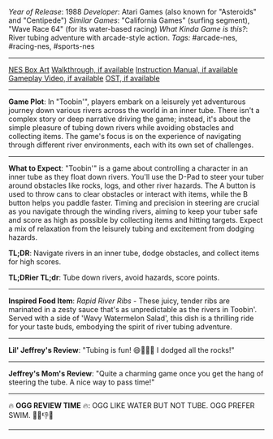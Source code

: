 *Year of Release*: 1988
*Developer*: Atari Games (also known for "Asteroids" and "Centipede")
*Similar Games*: "California Games" (surfing segment), "Wave Race 64" (for its water-based racing)
*What Kinda Game is this?*: River tubing adventure with arcade-style action.
*Tags:* #arcade-nes, #racing-nes, #sports-nes

---
[NES Box Art](https://www.google.com/search?tbm=isch&q=NES+Box+Art+Toobin) 
[Walkthrough, if available](https://www.google.com/search?q=Walkthrough+NES+Toobin)
[Instruction Manual, if available](https://www.google.com/search?q=NES+Instruction+Manual+Toobin)
[Gameplay Video, if available](https://www.youtube.com/results?search_query=gameplay+NES+Toobin) 
[OST, if available](https://www.youtube.com/results?search_query=gameplay+NES+Toobin+OST)

- - -
**Game Plot**: In "Toobin'", players embark on a leisurely yet adventurous journey down various rivers across the world in an inner tube. There isn't a complex story or deep narrative driving the game; instead, it's about the simple pleasure of tubing down rivers while avoiding obstacles and collecting items. The game's focus is on the experience of navigating through different river environments, each with its own set of challenges.

- - -
**What to Expect**: "Toobin'" is a game about controlling a character in an inner tube as they float down rivers. You'll use the D-Pad to steer your tuber around obstacles like rocks, logs, and other river hazards. The A button is used to throw cans to clear obstacles or interact with items, while the B button helps you paddle faster. Timing and precision in steering are crucial as you navigate through the winding rivers, aiming to keep your tuber safe and score as high as possible by collecting items and hitting targets. Expect a mix of relaxation from the leisurely tubing and excitement from dodging hazards.

**TL;DR**: Navigate rivers in an inner tube, dodge obstacles, and collect items for high scores.

**TL;DRier TL;dr**: Tube down rivers, avoid hazards, score points.

---
**Inspired Food Item**: *Rapid River Ribs* - These juicy, tender ribs are marinated in a zesty sauce that's as unpredictable as the rivers in Toobin'. Served with a side of 'Wavy Watermelon Salad', this dish is a thrilling ride for your taste buds, embodying the spirit of river tubing adventure.

---
**Lil' Jeffrey's Review**: "Tubing is fun! 😄🚣‍♂️💦 I dodged all the rocks!"

---
**Jeffrey's Mom's Review**: "Quite a charming game once you get the hang of steering the tube. A nice way to pass time!"

---
🔥 **OGG REVIEW TIME** 🔥: OGG LIKE WATER BUT NOT TUBE. OGG PREFER SWIM. 🚣‍♂️👎🔥

---